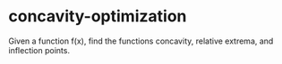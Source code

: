 # concavity-optimization
Given a function f(x), find the functions concavity, relative extrema, and inflection points. 
